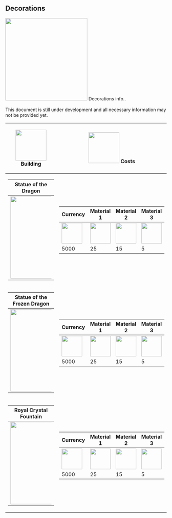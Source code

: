 ## Decorations

<img src="\assets\images\buildings\decorations\statueOfTheDragon.png" width="256" height="256">
Decorations info..
<br>
<br>
This document is still under development and all necessary information may not be provided yet.

<table>
	<thead>
		<tr>
			<th style="text-align:center;"><p align="center" style="min-width: 96px; min-height: 96px;"><img src="/assets/images/icons/buildHammer.png" width="96" height="96">Building</p></th>
			<th style="text-align:center;"><p align="center" style="min-width: 96px; min-height: 96px;"><img src="/assets/images/icons/goldCoin.png" width="96" height="96"> Costs</p></th>
			<th style="text-align:center;"><p align="center" style="min-width: 96px; min-height: 96px;"><img src="/assets/images/icons/stopwatch.png" width="96" height="96"> Build Time</p></th>
			<th style="text-align:center;"><p align="center" style="min-width: 96px; min-height: 96px;"><img src="/assets/images/icons/sizeIcon.png" width="96" height="96"> Size</p></th>
			<th style="text-align:center;"><p align="center" style="min-width: 96px; min-height: 96px;"><img src="/assets/images/icons/vibeIcon.png" width="96" height="96"> Vibe</p></th>
		</tr>
	</thead>
	<tbody>
		<tr>
			<td>
				<table>
					<thead>
						<tr>
							<th>Statue of the Dragon</th>
						</tr>
					</thead>
					<tbody>
						<tr>
							<td>
								<div style="width: 128px;"><img
										src="/assets/images/buildings/decorations/statueOfTheDragon.png" width="256"
										height="256"></div>
							</td>
						</tr>
					</tbody>
				</table>
			</td>
			<td>
				<table>
					<thead>
						<tr>
							<th>Currency</th>
							<th>Material 1</th>
							<th>Material 2</th>
							<th>Material 3</th>
						</tr>
					</thead>
					<tbody>
						<tr>
							<td><img src="/assets/images/icons/goldCoin.png" width="64" height="64"></td>
							<td><img src="/assets/images/items/infusedBrick.png" width="64" height="64"></td>
							<td><img src="/assets/images/items/infusedLog.png" width="64" height="64"></td>
							<td><img src="/assets/images/items/atom.png" width="64" height="64"></td>
						</tr>
						<tr>
							<td>5000</td>
							<td>25</td>
							<td>15</td>
							<td>5</td>
						</tr>
					</tbody>
				</table>
			</td>
			<td>0 Seconds</td>
			<td>11x11</td>
			<td>111</td>
		</tr>
		<tr>
			<td>
				<table>
					<thead>
						<tr>
							<th>Statue of the Frozen Dragon</th>
						</tr>
					</thead>
					<tbody>
						<tr>
							<td>
								<div style="width: 128px;"><img
										src="/assets/images/buildings/decorations/frozenDragonStatue.png" width="256"
										height="256"></div>
							</td>
						</tr>
					</tbody>
				</table>
			</td>
			<td>
				<table>
					<thead>
						<tr>
							<th>Currency</th>
							<th>Material 1</th>
							<th>Material 2</th>
							<th>Material 3</th>
						</tr>
					</thead>
					<tbody>
						<tr>
							<td><img src="/assets/images/icons/goldCoin.png" width="64" height="64"></td>
							<td><img src="/assets/images/items/infusedBrick.png" width="64" height="64"></td>
							<td><img src="/assets/images/items/infusedLog.png" width="64" height="64"></td>
							<td><img src="/assets/images/items/atom.png" width="64" height="64"></td>
						</tr>
						<tr>
							<td>5000</td>
							<td>25</td>
							<td>15</td>
							<td>5</td>
						</tr>
					</tbody>
				</table>
			</td>
			<td>0 Seconds</td>
			<td>11x11</td>
			<td>111</td>
		</tr>
		<tr>
			<td>
				<table>
					<thead>
						<tr>
							<th>Royal Crystal Fountain</th>
						</tr>
					</thead>
					<tbody>
						<tr>
							<td>
								<div style="width: 128px;"><img
										src="/assets/images/buildings/decorations/royalCrystalFountain.png" width="256"
										height="256"></div>
							</td>
						</tr>
					</tbody>
				</table>
			</td>
			<td>
				<table>
					<thead>
						<tr>
							<th>Currency</th>
							<th>Material 1</th>
							<th>Material 2</th>
							<th>Material 3</th>
						</tr>
					</thead>
					<tbody>
						<tr>
							<td><img src="/assets/images/icons/goldCoin.png" width="64" height="64"></td>
							<td><img src="/assets/images/items/infusedBrick.png" width="64" height="64"></td>
							<td><img src="/assets/images/items/infusedLog.png" width="64" height="64"></td>
							<td><img src="/assets/images/items/atom.png" width="64" height="64"></td>
						</tr>
						<tr>
							<td>5000</td>
							<td>25</td>
							<td>15</td>
							<td>5</td>
						</tr>
					</tbody>
				</table>
			</td>
			<td>0 Seconds</td>
			<td>11x11</td>
			<td>111</td>
		</tr>
	</tbody>
</table>